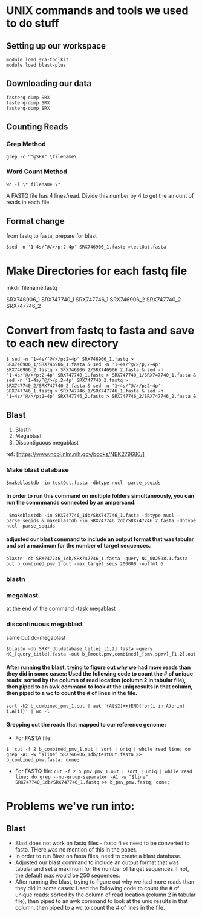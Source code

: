 # UNIX commands and tools we used to do stuff

## Setting up our workspace

```
module load sra-toolkit
module load blast-plus
```

## Downloading our data

```
fasterq-dump SRX
fasterq-dump SRX
fasterq-dump SRX
```
## Counting Reads

### Grep Method
```grep -c ^"@SRX" \filename\```

### Word Count Method

``` wc -l \* filename \* ```

A FASTQ file has 4 lines/read. Divide this number by 4 to get the amount of reads in each file. 

## Format change
from fastq to fasta, prepare for blast

```
$sed -n '1~4s/^@/>/p;2~4p' SRX746906_1.fastq >testOut.fasta
```
# Make Directories for each fastq file
mkdir filename.fastq

SRX746906_1
SRX747740_1 
SRX747746_1
SRX746906_2
SRX747740_2
SRX747746_2

# Convert from fastq to fasta and save to each new directory
```
$ sed -n '1~4s/^@/>/p;2~4p' SRX746906_1.fastq > SRX746906_1/SRX746906_1.fasta & sed -n '1~4s/^@/>/p;2~4p' SRX746906_2.fastq > SRX746906_2/SRX746906_2.fasta & sed -n '1~4s/^@/>/p;2~4p' SRX747740_1.fastq > SRX747740_1/SRX747740_1.fasta & sed -n '1~4s/^@/>/p;2~4p' SRX747740_2.fastq > SRX747740_2/SRX747740_2.fasta & sed -n '1~4s/^@/>/p;2~4p' SRX747746_1.fastq > SRX747746_1/SRX747746_1.fasta & sed -n '1~4s/^@/>/p;2~4p' SRX747746_2.fastq > SRX747746_2/SRX747746_2.fasta &
```


## Blast
1. Blastn
2. Megablast
3. Discontiguous megablast

ref: [https://www.ncbi.nlm.nih.gov/books/NBK279680/]

### Make blast database

```
$makeblastdb -in testOut.fasta -dbtype nucl -parse_seqids
```

#### In order to run this command on multiple folders simultaneously, you can run the commmands connected by an ampersand.

```
 $makeblastdb -in SRX747746_1db/SRX747746_1.fasta -dbtype nucl -parse_seqids & makeblastdb -in SRX747746_2db/SRX747746_2.fasta -dbtype nucl -parse_seqids
``` 
#### adjusted our blast command to include an output format that was tabular and set a maximum for the number of target sequences.

```
blastn -db SRX747746_1db/SRX747746_1.fasta -query NC_002598.1.fasta -out b_combined_pmv_1.out -max_target_seqs 200000 -outfmt 6
```

### blastn

### megablast
at the end of the command -task megablast

### discontinuous megablast
same but dc-megablast

```
$blastn –db SRX*_db[database_title]_[1,2].fasta –query NC_[query_title].fasta –out b_[mock,pmv,combined]_[pmv,spmv]_[1,2].out 
```
 
 #### After running the blast, trying to figure out why we had more reads than they did in some cases: Used the following code to count the # of unique reads: sorted by the column of read location (column 2 in tabular file), then piped to an awk command to look at the uniq results in that column, then piped to a wc to count the # of lines in the file.
 
 ```
 sort -k2 b_combined_pmv_1.out | awk '{A[$2]++}END{for(i in A)print i,A[i]}' | wc -l

 ```
#### Grepping out the reads that mapped to our reference genome:

* For FASTA file:
```
$  cut -f 2 b_combined_pmv_1.out | sort | uniq | while read line; do grep -A1 -w “$line” SRX746906_1db/testOut.fasta >> b_combined_pmv.fasta; done;
```

* For FASTQ file:
```cut -f 2 b_pmv_pmv_1.out | sort | uniq | while read line; do grep --no-group-separator -A1 -w "$line" SRX747740_1db/SRX747740_1.fastq >> b_pmv_pmv.fastq; done;```
 
# Problems we've run into:
## Blast 
* Blast does not work on fastq files - fastq files need to be converted to fasta.  THere was no mention of this in the paper.
* In order to run Blast on fasta files, need to create a blast database.
* Adjusted our blast command to include an output format that was tabular and set a maximum for the number of target sequences.If not, the default max would be 250 sequences. 
* After running the blast, trying to figure out why we had more reads than they did in some cases: Used the following code to count the # of unique reads: sorted by the column of read location (column 2 in tabular file), then piped to an awk command to look at the uniq results in that column, then piped to a wc to count the # of lines in the file.


